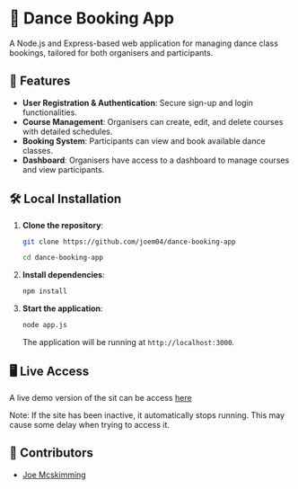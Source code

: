 # 🕺 Dance Booking App

A Node.js and Express-based web application for managing dance class bookings, tailored for both organisers and participants.

## 🚀 Features

- **User Registration & Authentication**: Secure sign-up and login functionalities.
- **Course Management**: Organisers can create, edit, and delete courses with detailed schedules.
- **Booking System**: Participants can view and book available dance classes.
- **Dashboard**: Organisers have access to a dashboard to manage courses and view participants.

## 🛠️ Local Installation

1. **Clone the repository**:
   ```bash
   git clone https://github.com/joem04/dance-booking-app

   cd dance-booking-app
   ```

2. **Install dependencies**:
   ```bash
   npm install
   ```

3. **Start the application**:
   ```bash
   node app.js
   ```

   The application will be running at `http://localhost:3000`.

## 🖥️ Live Access

A live demo version of the sit can be access [here](https://dance-booking-app-d9e4.onrender.com)

Note: If the site has been inactive, it automatically stops running. This may cause some delay when trying to access it.


## 👥 Contributors

- [Joe Mcskimming](https://github.com/joem04)
